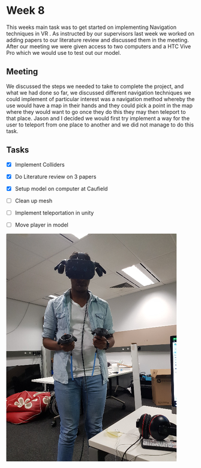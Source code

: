# Week 8

This weeks main task was to get started on implementing Navigation techniques in VR . As instructed by our supervisors 
last week we worked on adding papers to our literature review and discussed them in the meeting. After our meeting we 
were given access to two computers and a HTC Vive Pro which we would use to test out our model. 

## Meeting

We discussed the steps we needed to take to complete the project, and what we had done so far, we discussed 
different navigation techniques we could implement of particular interest was a navigation method whereby the use would 
have a map in their hands and they could pick a point in the map where they would want to go once they do this  they may 
then teleport to that place. Jason and I decided we would first try implement a way for the user to teleport from one 
place to another and we did not manage to do this task.

## Tasks

* [x] Implement Colliders
* [x] Do Literature review on 3 papers 
* [x] Setup model on computer at Caufield
* [ ] Clean up mesh 
* [ ] Implement teleportation in unity 
* [ ] Move player in model 



![alt text](https://github.com/FIT2082/28244699_RESEARCH_NOTEBOOK/blob/master/week8_images/c237b8bb.png "Image of me walking in VR")



